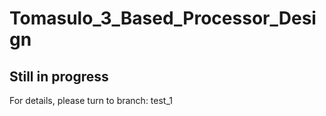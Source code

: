 # Tomasulo_3_Based_Processor_Design
## Still in progress
For details, please turn to branch: test_1
